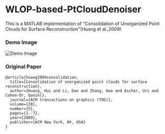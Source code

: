# WLOP-based-PtCloudDenoiser
This is a MATLAB implementation of "Consolidation of Unorganized Point Clouds for Surface Reconstruction"(Huang et al.,2009)

### Demo Image

![Demo Image](https://github.com/jinseokbae/WLOP-based-PointCloudDenoiser/blob/master/demo.png)

### Original Paper
```
@article{huang2009consolidation,
  title={Consolidation of unorganized point clouds for surface reconstruction},
  author={Huang, Hui and Li, Dan and Zhang, Hao and Ascher, Uri and Cohen-Or, Daniel},
  journal={ACM transactions on graphics (TOG)},
  volume={28},
  number={5},
  pages={1--7},
  year={2009},
  publisher={ACM New York, NY, USA}
}
```


